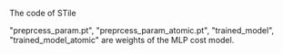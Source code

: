 The code of STile

"preprcess_param.pt", "preprcess_param_atomic.pt", "trained_model", "trained_model_atomic" are weights of the MLP cost model.
